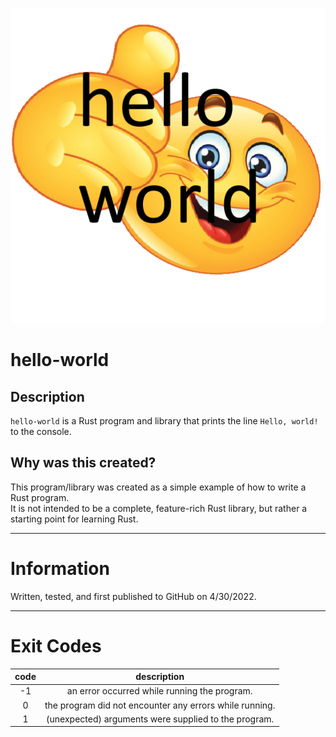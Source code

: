 ![Logo](LOGO.png)

# hello-world

## Description

`hello-world` is a Rust program and library that prints the line `Hello, world!` to the console.

## Why was this created?

This program/library was created as a simple example of how to write a Rust program.\
It is not intended to be a complete, feature-rich Rust library, but rather a starting point for learning Rust.

---

# Information

Written, tested, and first published to GitHub on 4/30/2022.

---

# Exit Codes

| code | description |
|:---:|:---:|
| -1 | an error occurred while running the program. |
| 0 | the program did not encounter any errors while running. |
| 1 | (unexpected) arguments were supplied to the program. |
